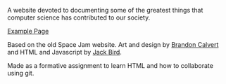 A website devoted to documenting some of the greatest things that computer science has contributed to our society.

[Example Page](http://community.dur.ac.uk/jack.bird/ProgFormative/)

Based on the old Space Jam website. Art and design by [Brandon 
Calvert](https://github.com/b-s-c) and HTML and Javascript by [Jack 
Bird](https://github.com/birdalicious).
	
Made as a formative assignment to learn HTML and how to collaborate using git.